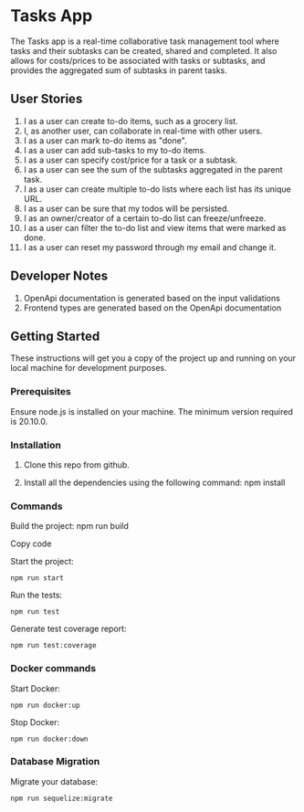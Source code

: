 # Tasks App

The Tasks app is a real-time collaborative task management tool where tasks and their subtasks can be created, shared and completed. It also allows for costs/prices to be associated with tasks or subtasks, and provides the aggregated sum of subtasks in parent tasks.

## User Stories
1. I as a user can create to-do items, such as a grocery list.
2. I, as another user, can collaborate in real-time with other users.
3. I as a user can mark to-do items as "done".
4. I as a user can add sub-tasks to my to-do items.
5. I as a user can specify cost/price for a task or a subtask.
6. I as a user can see the sum of the subtasks aggregated in the parent task.
7. I as a user can create multiple to-do lists where each list has its unique URL.
8. I as a user can be sure that my todos will be persisted.
9. I as an owner/creator of a certain to-do list can freeze/unfreeze.
10. I as a user can filter the to-do list and view items that were marked as done.
11. I as a user can reset my password through my email and change it.

## Developer Notes
1. OpenApi documentation is generated based on the input validations
2. Frontend types are generated based on the OpenApi documentation

## Getting Started

These instructions will get you a copy of the project up and running on your local machine for development purposes.

### Prerequisites

Ensure node.js is installed on your machine. The minimum version required is 20.10.0.

### Installation

1. Clone this repo from github.

2. Install all the dependencies using the following command:
npm install


### Commands

Build the project:
npm run build

Copy code


Start the project:
```
npm run start
```

Run the tests:

```
npm run test
```

Generate test coverage report:

```
npm run test:coverage
```

### Docker commands

Start Docker:

```
npm run docker:up
```

Stop Docker:

```
npm run docker:down
```

### Database Migration

Migrate your database:

```
npm run sequelize:migrate
```
